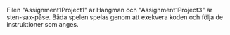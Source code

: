 Filen "Assignment1Project1" är Hangman  och "Assignment1Project3" är sten-sax-påse. Båda spelen spelas genom att exekvera koden och följa de instruktioner som anges.
